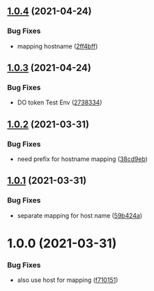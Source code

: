 ## [1.0.4](https://github.com/Greenstand/treetracker-share/compare/v1.0.3...v1.0.4) (2021-04-24)


### Bug Fixes

* mapping hostname ([2ff4bff](https://github.com/Greenstand/treetracker-share/commit/2ff4bff71db97fe98be1e1948ff5079f633a1247))

## [1.0.3](https://github.com/Greenstand/treetracker-share/compare/v1.0.2...v1.0.3) (2021-04-24)


### Bug Fixes

* DO token Test Env ([2738334](https://github.com/Greenstand/treetracker-share/commit/273833413d2bb629e3fe4a24b1915a646b4cb423))

## [1.0.2](https://github.com/Greenstand/treetracker-share/compare/v1.0.1...v1.0.2) (2021-03-31)


### Bug Fixes

* need prefix for hostname mapping ([38cd9eb](https://github.com/Greenstand/treetracker-share/commit/38cd9ebfce749e6bbce96934f223d3d92149581b))

## [1.0.1](https://github.com/Greenstand/treetracker-share/compare/v1.0.0...v1.0.1) (2021-03-31)


### Bug Fixes

* separate mapping for host name ([59b424a](https://github.com/Greenstand/treetracker-share/commit/59b424aaa7a7729629e9547bbcc474913bab1043))

# 1.0.0 (2021-03-31)


### Bug Fixes

* also use host for mapping ([f710151](https://github.com/Greenstand/treetracker-share/commit/f710151c190430126c191942512ce0330f7ffb73))
